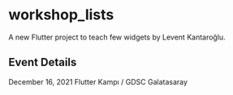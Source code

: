 # workshop_lists

A new Flutter project to teach few widgets by Levent Kantaroğlu.

## Event Details

December 16, 2021
Flutter Kampı / GDSC Galatasaray
